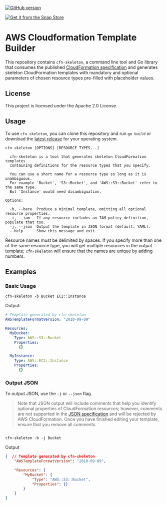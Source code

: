 [![GitHub version](https://badge.fury.io/gh/awslabs%2Faws-cloudformation-template-builder.svg)](https://badge.fury.io/gh/awslabs%2Faws-cloudformation-template-builder)

[![Get it from the Snap Store](https://snapcraft.io/static/images/badges/en/snap-store-black.svg)](https://snapcraft.io/cfn-skeleton)

# AWS Cloudformation Template Builder

This repository contains `cfn-skeleton`, a command line tool and Go library that consumes the published [CloudFormation specification](https://docs.aws.amazon.com/AWSCloudFormation/latest/UserGuide/cfn-resource-specification.html) and generates skeleton CloudFormation templates with mandatory and optional parameters of chosen resource types pre-filled with placeholder values.

## License

This project is licensed under the Apache 2.0 License. 

## Usage

To use `cfn-skeleton`, you can clone this repository and run `go build` or download the [latest release](https://github.com/awslabs/aws-cloudformation-template-builder/releases/latest) for your operating system.

```console
cfn-skeleton [OPTIONS] [RESOURCE TYPES...]

  cfn-skeleton is a tool that generates skeleton CloudFormation templates
  containing definitions for the resource types that you specify.

  You can use a short name for a resource type so long as it is unambiguous.
  For example 'Bucket', 'S3::Bucket', and 'AWS::S3::Bucket' refer to the same type.
  But 'Instance' would need disambiguation.

Options:

  -b, --bare  Produce a minimal template, omitting all optional resource properties.
  -i, --iam   If any resource includes an IAM policy definition, populate that too.
  -j, --json  Output the template in JSON format (default: YAML).
  --help      Show this message and exit.
```

Resource names must be delimited by spaces. If you specify more than one of the same resource type, you will get multiple resources in the output template; `cfn-skeleton` will ensure that the names are unique by adding numbers.

## Examples

### Basic Usage

```console
cfn-skeleton -b Bucket EC2::Instance
```

Output:
```yaml
# Template generated by cfn-skeleton
AWSTemplateFormatVersion: "2010-09-09"

Resources:
  MyBucket:
    Type: AWS::S3::Bucket
    Properties:
      {}

  MyInstance:
    Type: AWS::EC2::Instance
    Properties:
      {} 
```

### Output JSON

To output JSON, use the `-j` or `--json` flag.

> Note that JSON output will include comments that help you identify optional properties of CloudFormation resources; however, comments are not supported in the [JSON specification](http://www.json.org/) and will be rejected by AWS CloudFormation. Once you have finished editing your template, ensure that you remove all comments.

```console

cfn-skeleton -b -j Bucket
```

Output
```json
{  // Template generated by cfn-skeleton
    "AWSTemplateFormatVersion": "2010-09-09",

    "Resources": {
        "MyBucket": {
            "Type": "AWS::S3::Bucket",
            "Properties": {}
        }
    }
}
```
